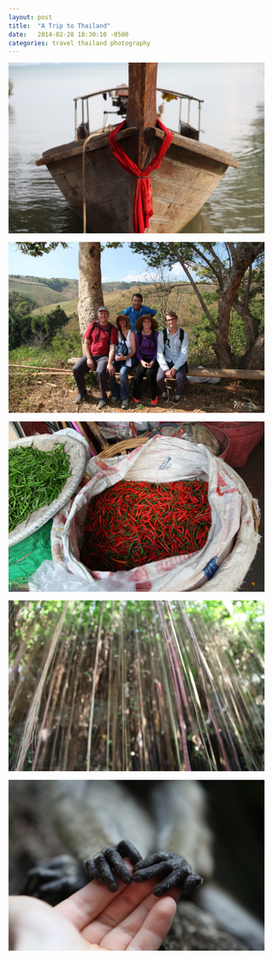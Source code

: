 ```yaml
---
layout: post
title:  "A Trip to Thailand"
date:   2014-02-28 18:30:10 -0500
categories: travel thailand photography
---
```


![](/assets/IMG_2518.JPG)

![](/assets/IMG_4104.JPG)

![](/assets/IMG_5055.JPG)

![](/assets/IMG_4561.JPG)

![](/assets/IMG_2702.JPG)
